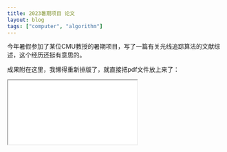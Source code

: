 ```yaml
---
title: 2023暑期项目 论文
layout: blog
tags: ["computer", "algorithm"]
---
```


今年暑假参加了某位CMU教授的暑期项目，写了一篇有关光线追踪算法的文献综述，这个经历还挺有意思的。

成果附在这里，我懒得重新排版了，就直接把pdf文件放上来了：

<iframe class="pdf" src="/pdf/sum23-ray-tracing.pdf" title="Data Structures in Ray Tracing Algorithm: A Literature Review">
</iframe>